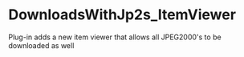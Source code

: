 # DownloadsWithJp2s_ItemViewer
Plug-in adds a new item viewer that allows all JPEG2000's to be downloaded as well
